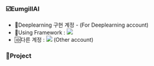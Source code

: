 ### ☑️EumgillAI 
- 🚀Deeplearning 구현 계정 - (For Deeplearning account)
- 💬Using Framework  : <img src="https://img.shields.io/badge/PyTorch-EE4C2C?style=flat-square&logo=PyTorch&logoColor=white"/></a>
- 🆔다른 계정 : <a href="https://github.com/Eumgill98" target="_blank"><img src="https://img.shields.io/badge/GiHub-181717?style=flat-square&logo=GitHub&logoColor=white"/></a> (Other account)


### 📖Project 

